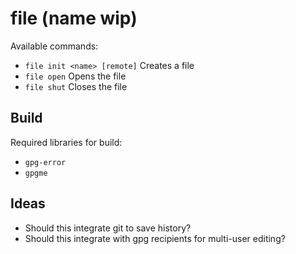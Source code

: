 # file (name wip)

Available commands:

- `file init <name> [remote]` Creates a file
- `file open` Opens the file
- `file shut` Closes the file

## Build

Required libraries for build:

- `gpg-error`
- `gpgme`

## Ideas

- Should this integrate git to save history?
- Should this integrate with gpg recipients for multi-user editing?
